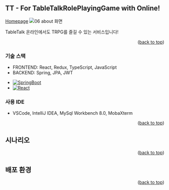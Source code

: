 <!-- ABOUT THE PROJECT -->
## TT - For TableTalkRolePlayingGame with Online!
<!--사진-->
[Homepage](https://i7a809.p.ssafy.io/)
![06 about 화면](https://user-images.githubusercontent.com/40424414/185549536-c7840946-7b3b-4174-bf82-a2d307e4a308.png)

TableTalk
온라인에서도 TRPG를 즐길 수 있는 서비스입니다!

<p align="right">(<a href="#readme-top">back to top</a>)</p>



### 기술 스택 

- FRONTEND: React, Redux, TypeScript, JavaScript
- BACKEND: Spring, JPA, JWT
* [![SpringBoot][SpringBoot]][SpringBoot-url]
* [![React][React.js]][React-url]


### 사용 IDE
- VSCode, IntelliJ IDEA, MySql Workbench 8.0, MobaXterm

<p align="right">(<a href="#readme-top">back to top</a>)</p>



<!-- GETTING STARTED -->
## 시나리오

<p align="right">(<a href="#readme-top">back to top</a>)</p>

## 배포 환경

<p align="right">(<a href="#readme-top">back to top</a>)</p>

<!-- MARKDOWN LINKS & IMAGES -->
<!-- https://www.markdownguide.org/basic-syntax/#reference-style-links -->
[React.js]: https://img.shields.io/badge/React-20232A?style=for-the-badge&logo=react&logoColor=61DAFB
[React-url]: https://reactjs.org/
[SpringBoot]: https://img.shields.io/badge/java-springboot-green 
[SpringBoot-url]: https://spring.io/projects/spring-boot
